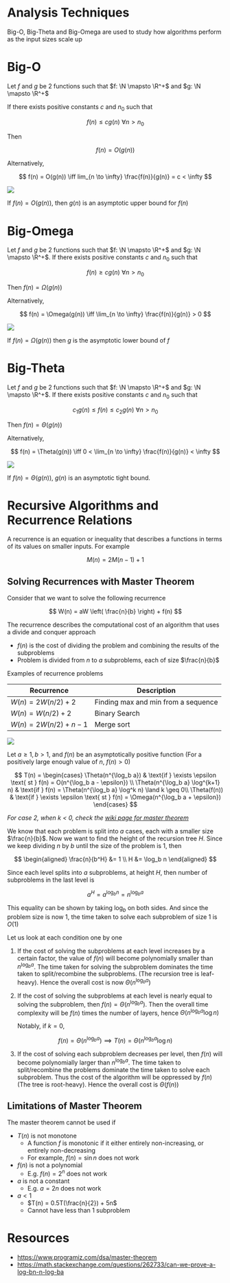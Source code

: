 # Analysis Techniques

Big-O, Big-Theta and Big-Omega are used to study how algorithms perform as the input sizes scale up

# Big-O

Let $f$ and $g$ be 2 functions such that $f: \N \mapsto \R^+$ and $g: \N \mapsto \R^+$

If there exists positive constants $c$ and $n_0$ such that

$$
f(n) \leq c g(n) \ \forall n > n_0
$$

Then 

$$
f(n) = O(g(n))
$$

Alternatively,

$$
f(n) = O(g(n)) \iff lim_{n \to \infty} \frac{f(n)}{g(n)} = c < \infty
$$

![](https://media.geeksforgeeks.org/wp-content/cdn-uploads/20200807150308/3363.png)

If $f(n) = O(g(n))$, then $g(n)$ is an asymptotic upper bound for $f(n)$

# Big-Omega

Let $f$ and $g$ be 2 functions such that $f: \N \mapsto \R^+$ and $g: \N \mapsto \R^+$. If there exists positive constants $c$ and $n_0$ such that

$$
f(n) \geq c g(n) \ \forall n > n_0
$$

Then $f(n) = \Omega(g(n))$

Alternatively,

$$
f(n) = \Omega(g(n)) \iff \lim_{n \to \infty} \frac{f(n)}{g(n)} > 0
$$

![](https://media.geeksforgeeks.org/wp-content/cdn-uploads/20200807150659/3611.png)

If $f(n) = \Omega(g(n))$ then $g$ is the asymptotic lower bound of $f$

# Big-Theta

Let $f$ and $g$ be 2 functions such that $f: \N \mapsto \R^+$ and $g: \N \mapsto \R^+$. If there exists positive constants $c$ and $n_0$ such that

$$
c_1 g(n) \leq f(n) \leq c_2 g(n) \ \forall n > n_0
$$

Then $f(n) = \Theta(g(n))$

Alternatively,

$$
f(n) = \Theta(g(n)) \iff 0 < \lim_{n \to \infty} \frac{f(n)}{g(n)} < \infty
$$

![](https://cdn.kastatic.org/ka-perseus-images/c14a48f24cae3fd563cb3627ee2a74f56c0bcef6.png)

If $f(n) = \Theta(g(n))$, $g(n)$ is an asymptotic tight bound.

# Recursive Algorithms and Recurrence Relations

A recurrence is an equation or inequality that describes a functions in terms of its values on smaller inputs. For example

$$
M(n) = 2M(n-1) + 1
$$

## Solving Recurrences with Master Theorem

Consider that we want to solve the following recurrence

$$
W(n) = aW \left( \frac{n}{b} \right) + f(n)
$$

The recurrence describes the computational cost of an algorithm that uses a divide and conquer approach

- $f(n)$ is the cost of dividing the problem and combining the results of the subproblems
- Problem is divided from $n$ to $a$ subproblems, each of size $\frac{n}{b}$

Examples of recurrence problems

| Recurrence               | Description                         |
| ------------------------ | ----------------------------------- |
| $W(n) = 2W(n/2) + 2$     | Finding max and min from a sequence |
| $W(n) = W(n/2) + 2$      | Binary Search                       |
| $W(n) = 2W(n/2) + n - 1$ | Merge sort                          |

![](https://media.geeksforgeeks.org/wp-content/uploads/AlgoAnalysis.png)

Let $a \geq 1, b > 1$, and $f(n)$ be an asymptotically positive function (For a positively large enough value of $n$, $f(n) > 0$) 

$$
T(n) = \begin{cases}
\Theta(n^{\log_b a}) & \text{if } \exists \epsilon \text{ st } f(n) = O(n^{\log_b a - \epsilon}) \\
\Theta(n^{\log_b a} \log^{k+1} n) & \text{if } f(n) = \Theta(n^{\log_b a} \log^k n) \land k \geq 0\\
\Theta(f(n)) & \text{if } \exists \epsilon \text{ st } f(n) = \Omega(n^{\log_b a + \epsilon})
\end{cases}
$$

*For case 2, when k < 0, check the [wiki page for master theorem](https://en.wikipedia.org/wiki/Master_theorem_(analysis_of_algorithms))*

We know that each problem is split into $a$ cases, each with a smaller size $\frac{n}{b}$. Now we want to find the height of the recursion tree $H$. Since we keep dividing $n$ by $b$ until the size of the problem is $1$, then 

$$
\begin{aligned}
\frac{n}{b^H} &= 1 \\
H &= \log_b n
\end{aligned}
$$

Since each level splits into $a$ subproblems, at height $H$, then number of subproblems in the last level is

$$
a^H = a^{\log_b n} = n^{\log_b a}
$$

This equality can be shown by taking $\log_b$ on both sides. And since the problem size is now $1$, the time taken to solve each subproblem of size $1$ is $O(1)$

Let us look at each condition one by one

1. If the cost of solving the subproblems at each level increases by a certain factor, the value of $f(n)$ will become polynomially smaller than $n^{\log_b a}$. The time taken for solving the subproblem dominates the time taken to split/recombine the subproblems. (The recursion tree is leaf-heavy). Hence the overall cost is now $\Theta(n^{\log_b a})$

2. If the cost of solving the subproblems at each level is nearly equal to solving the subproblem, then $f(n) = \Theta(n^{\log_b a})$. Then the overall time complexity will be $f(n)$ times the number of layers, hence $\Theta(n^{\log_b a} \log n)$

    Notably, if $k = 0$,

$$
f(n) = \Theta(n^{\log_b a}) \implies T(n) = \Theta(n^{\log_b a} \log n)
$$

3. If the cost of solving each subproblem decreases per level, then $f(n)$ will become polynomially larger than $n^{\log_b a}$. The time taken to split/recombine the problems dominate the time taken to solve each subproblem. Thus the cost of the algorithm will be oppressed by $f(n)$ (The tree is root-heavy). Hence the overall cost is $\Theta(f(n))$

## Limitations of Master Theorem

The master theorem cannot be used if
- $T(n)$ is not monotone
    - A function $f$ is monotonic if it either entirely non-increasing, or entirely non-decreasing
    - For example, $f(n) = \sin n$ does not work
- $f(n)$ is not a polynomial
    - E.g. $f(n) = 2^n$ does not work
- $a$ is not a constant
    - E.g. $a = 2n$ does not work
- $a < 1$
    - $T(n) = 0.5T(\frac{n}{2}) + 5n$
    - Cannot have less than 1 subproblem

# Resources

- https://www.programiz.com/dsa/master-theorem
- https://math.stackexchange.com/questions/262733/can-we-prove-a-log-bn-n-log-ba